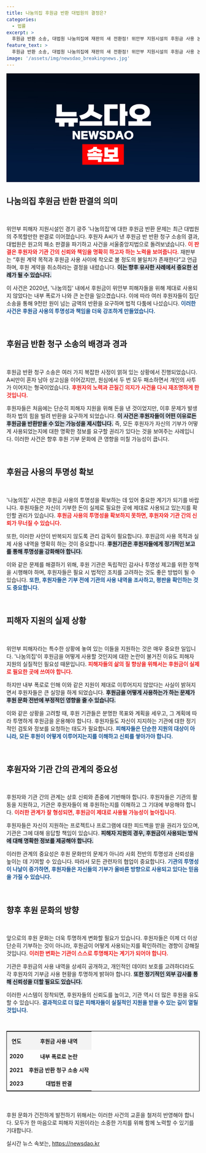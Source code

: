 ```yaml
---
title: 나눔의집 후원금 반환 대법원의 결정은?
categories:
  - 법률
excerpt: >
  후원금 반환 소송, 대법원 나눔의집에 재판의 새 전환점! 위안부 지원시설의 후원금 사용 논란이 법정에서 결정적 승부를 맞이했습니다.
feature_text: >
  후원금 반환 소송, 대법원 나눔의집에 재판의 새 전환점! 위안부 지원시설의 후원금 사용 논란이 법정에서 결정적 승부를 맞이했습니다.
image: '/assets/img/newsdao_breakingnews.jpg'
---
```


<p><img src="/assets/img/newsdao_breakingnews.jpg" alt="ontimetimes 속보" /></p>

<h2 data-ke-size="size26">나눔의집 후원금 반환 판결의 의미</h2>

<p data-ke-size="size16">&nbsp;</p>

<p>위안부 피해자 지원시설인 경기 광주 '나눔의집'에 대한 후원금 반환 문제는 최근 대법원의 주목할만한 판결로 이어졌습니다. 후원자 A씨가 낸 후원금 반 반환 청구 소송의 결과, 대법원은 원고의 패소 판결을 파기하고 사건을 서울중앙지법으로 돌려보냈습니다. <b><span style="color: #ee2323;">이 판결은 후원자와 기관 간의 신뢰와 책임을 명확히 하고자 하는 노력을 보여줍니다.</span></b> 재판부는 “후원 계약 목적과 후원금 사용 사이에 착오로 볼 정도의 불일치가 존재한다”고 언급하며, 후원 계약을 취소하라는 결정을 내렸습니다. <b><span style="background-color: #21538527;">이는 향후 유사한 사례에서 중요한 선례가 될 수 있습니다.</span></b></p>

<p>이 사건은 2020년, '나눔의집' 내에서 후원금이 위안부 피해자들을 위해 제대로 사용되지 않았다는 내부 폭로가 나와 큰 논란을 일으켰습니다. 이에 따라 여러 후원자들이 집단소송을 통해 9천만 원이 넘는 금액의 반환을 요구하며 법적 다툼에 나섰습니다. <b><span style="color: #1a5490;">이러한 사건은 후원금 사용의 투명성과 책임을 더욱 강조하게 만들었습니다.</span></b> </p>

<p data-ke-size="size16">&nbsp;</p>

<h2 data-ke-size="size26">후원금 반환 청구 소송의 배경과 경과</h2>

<p data-ke-size="size16">&nbsp;</p>

<p>후원금 반환 청구 소송은 여러 가지 복잡한 사정이 얽혀 있는 상황에서 진행되었습니다. A씨만이 혼자 남아 상고심을 이어갔지만, 원심에서 두 번 모두 패소하면서 개인의 사투가 이어지는 형국이었습니다. <b><span style="color: #ee2323;">후원자의 노력과 끈질긴 의지가 사건을 다시 재조명하게 한 것입니다.</span></b> </p>

<p>후원자들은 처음에는 단순히 피해자 지원을 위해 돈을 낸 것이었지만, 이후 문제가 발생하자 법의 힘을 빌려 반환을 요구하게 되었습니다. <b><span style="background-color: #21538527;">이 사건은 후원자들이 어떤 이유로든 후원금을 반환받을 수 있는 가능성을 제시합니다.</span></b> 즉, 모든 후원자가 자신의 기부가 어떻게 사용되었는지에 대한 명확한 정보를 요구할 권리가 있다는 것을 보여주는 사례입니다. 이러한 사건은 향후 후원 기부 문화에 큰 영향을 미칠 가능성이 큽니다. </p>

<p data-ke-size="size16">&nbsp;</p>

<h2 data-ke-size="size26">후원금 사용의 투명성 확보</h2>

<p data-ke-size="size16">&nbsp;</p>

<p>'나눔의집' 사건은 후원금 사용의 투명성을 확보하는 데 있어 중요한 계기가 되기를 바랍니다. 후원자들은 자신이 기부한 돈이 실제로 필요한 곳에 제대로 사용되고 있는지를 확인할 권리가 있습니다. <b><span style="color: #ee2323;">후원금 사용의 투명성을 확보하지 못하면, 후원자와 기관 간의 신뢰가 무너질 수 있습니다.</span></b> </p>

<p>또한, 이러한 사안이 반복되지 않도록 관리 감독이 필요합니다. 후원금의 사용 목적과 실제 사용 내역을 명확히 하는 것이 중요합니다. <b><span style="background-color: #21538527;">후원기관은 후원자들에게 정기적인 보고를 통해 투명성을 강화해야 합니다.</span></b> </p>

<p>이와 같은 문제를 해결하기 위해, 후원 기관은 독립적인 감사나 투명성 제고를 위한 정책을 시행해야 하며, 후원자들은 필요 시 법적인 조치를 고려하는 것도 좋은 방법이 될 수 있습니다. <b><span style="color: #1a5490;">또한, 후원자들은 기부 전에 기관의 사용 내역을 조사하고, 평판을 확인하는 것도 중요합니다.</span></b></p>

<p data-ke-size="size16">&nbsp;</p>

<h2 data-ke-size="size26">피해자 지원의 실제 상황</h2>

<p data-ke-size="size16">&nbsp;</p>

<p>위안부 피해자라는 특수한 상황에 놓여 있는 이들을 지원하는 것은 매우 중요한 일입니다. '나눔의집'이 후원금을 어떻게 사용할 것인지에 대한 논란이 불거진 이유도 피해자 지원의 실질적인 필요성 때문입니다. <b><span style="color: #ee2323;">피해자들의 삶의 질 향상을 위해서는 후원금이 실제로 필요한 곳에 쓰여야 합니다.</span></b> </p>

<p>하지만 내부 폭로로 인해 이와 같은 지원이 제대로 이루어지지 않았다는 사실이 밝혀지면서 후원자들은 큰 실망을 하게 되었습니다. <b><span style="background-color: #21538527;">후원금을 어떻게 사용하는가 하는 문제가 후원 문화 전반에 부정적인 영향을 줄 수 있습니다.</span></b> </p>

<p>이와 같은 상황을 고려할 때, 후원 기관들은 분명한 목표와 계획을 세우고, 그 계획에 따라 투명하게 후원금을 운용해야 합니다. 후원자들도 자신이 지지하는 기관에 대한 정기적인 검토와 정보를 요청하는 태도가 필요합니다. <b><span style="color: #1a5490;">피해자들은 단순한 지원의 대상이 아니라, 모든 후원이 어떻게 이루어지는지를 이해하고 신뢰를 쌓아가야 합니다.</span></b></p>

<p data-ke-size="size16">&nbsp;</p>

<h2 data-ke-size="size26">후원자와 기관 간의 관계의 중요성</h2>

<p data-ke-size="size16">&nbsp;</p>

<p>후원자와 기관 간의 관계는 상호 신뢰와 존중에 기반해야 합니다. 후원자들은 기관의 활동을 지원하고, 기관은 후원자들이 왜 후원하는지를 이해하고 그 기대에 부응해야 합니다. <b><span style="color: #ee2323;">이러한 관계가 잘 형성되면, 후원금이 제대로 사용될 가능성이 높아집니다.</span></b> </p>

<p>후원자들은 자신이 지원하는 프로젝트나 프로그램에 대한 피드백을 받을 권리가 있으며, 기관은 그에 대해 응답할 책임이 있습니다. <b><span style="background-color: #21538527;">피해자 지원의 경우, 후원금이 사용되는 방식에 대해 명확한 정보를 제공해야 합니다.</span></b></p>

<p>이러한 관계의 중요성은 후원 문화만의 문제가 아니라 사회 전반의 투명성과 신뢰성을 높이는 데 기여할 수 있습니다. 따라서 모든 관련자의 협업이 중요합니다. <b><span style="color: #1a5490;">기관의 투명성이 나날이 증가하면, 후원자들은 자신들의 기부가 올바른 방향으로 사용되고 있다는 믿음을 가질 수 있습니다.</span></b></p>

<p data-ke-size="size16">&nbsp;</p>

<h2 data-ke-size="size26">향후 후원 문화의 방향</h2>

<p data-ke-size="size16">&nbsp;</p>

<p>앞으로의 후원 문화는 더욱 투명하게 변화할 필요가 있습니다. 후원자들은 이제 더 이상 단순히 기부하는 것이 아니라, 후원금이 어떻게 사용되는지를 확인하려는 경향이 강해질 것입니다. <b><span style="color: #ee2323;">이러한 변화는 기관이 스스로 투명해지는 계기가 되어야 합니다.</span></b> </p>

<p>기관은 후원금의 사용 내역을 상세히 공개하고, 개인적인 데이터 보호를 고려하더라도 각 후원자의 기부금 사용 현황을 투명하게 밝혀야 합니다. <b><span style="background-color: #21538527;">또한 정기적인 외부 감사를 통해 신뢰성을 더할 필요도 있습니다.</span></b></p>

<p>이러한 시스템이 정착되면, 후원자들의 신뢰도를 높이고, 기관 역시 더 많은 후원을 유도할 수 있습니다. <b><span style="color: #1a5490;">결과적으로 더 많은 피해자들이 실질적인 지원을 받을 수 있는 길이 열릴 것입니다.</span></b></p>

<p data-ke-size="size16">&nbsp;</p>

<table style="width: 100%; border-collapse: collapse; border: 1px solid #000; margin-bottom: 20px;">
    <tr>
        <th style="text-align: center; height: 40px; background-color: #f3f3f3;">연도</th>
        <th style="text-align: center; height: 40px; background-color: #f3f3f3;">후원금 사용 내역</th>
    </tr>
    <tr>
        <td style="text-align: center; height: 30px;"><b>2020</b></td>
        <td style="text-align: center; height: 30px;"><b>내부 폭로로 논란</b></td>
    </tr>
    <tr>
        <td style="text-align: center; height: 30px;"><b>2021</b></td>
        <td style="text-align: center; height: 30px;"><b>후원금 반환 청구 소송 시작</b></td>
    </tr>
    <tr>
        <td style="text-align: center; height: 30px;"><b>2023</b></td>
        <td style="text-align: center; height: 30px;"><b>대법원 판결</b></td>
    </tr>
</table>

<p data-ke-size="size16">&nbsp;</p>

<p>후원 문화가 건전하게 발전하기 위해서는 이러한 사건의 교훈을 철저히 반영해야 합니다. 모두가 한 마음으로 피해자 지원이라는 소중한 가치를 위해 함께 노력할 수 있기를 기대합니다.</p>
실시간 뉴스 속보는, <a href="https://newsdao.kr" rel="dofollow">https://newsdao.kr</a>


